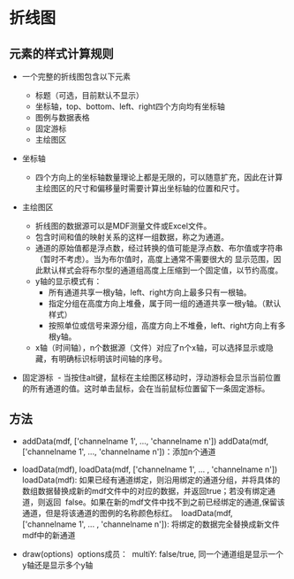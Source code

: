 # 折线图 
## 元素的样式计算规则

- 一个完整的折线图包含以下元素
  - 标题（可选，目前默认不显示）
  - 坐标轴，top、bottom、left、right四个方向均有坐标轴
  - 图例与数据表格
  - 固定游标
  - 主绘图区

- 坐标轴
  - 四个方向上的坐标轴数量理论上都是无限的，可以随意扩充，因此在计算主绘图区的尺寸和偏移量时需要计算出坐标轴的位置和尺寸。

- 主绘图区
  - 折线图的数据源可以是MDF测量文件或Excel文件。
  - 包含时间和值的映射关系的这样一组数据，称之为通道。
  - 通道的原始值都是浮点数，经过转换的值可能是浮点数、布尔值或字符串（暂时不考虑）。当为布尔值时，高度上通常不需要很大的
    显示范围，因此默认样式会将布尔型的通道组高度上压缩到一个固定值，以节约高度。
  - y轴的显示模式有：
    - 所有通道共享一根y轴，left、right方向上最多只有一根轴。
    - 指定分组在高度方向上堆叠，属于同一组的通道共享一根y轴。（默认样式）
    - 按照单位或信号来源分组，高度方向上不堆叠，left、right方向上有多根y轴。
  - x轴（时间轴），n个数据源（文件）对应了n个x轴，可以选择显示或隐藏，有明确标识标明该时间轴的序号。
  
 - 固定游标
  - 当按住alt键，鼠标在主绘图区移动时，浮动游标会显示当前位置的所有通道的值。这时单击鼠标，会在当前鼠标位置留下一条固定游标。

## 方法
- addData(mdf, ['channelname 1', ..., 'channelname n'])
  addData(mdf, ['channelname 1', ..., 'channelname n'])：添加n个通道
  
- loadData(mdf), loadData(mdf, ['channelname 1', ... , 'channelname n'])
  loadData(mdf): 如果已经有通道绑定，则沿用绑定的通道分组，并将具体的数组数据替换成新的mdf文件中的对应的数据，并返回true；若没有绑定通道，则返回
  false。如果在新的mdf文件中找不到之前已经绑定的通道,保留该通道，但是将该通道的图例的名称颜色标红。
  loadData(mdf, ['channelname 1', ... , 'channelname n']): 将绑定的数据完全替换成新文件mdf中的新通道

- draw(options)
  options成员：
  multiY: false/true, 同一个通道组是显示一个y轴还是显示多个y轴
  
  
